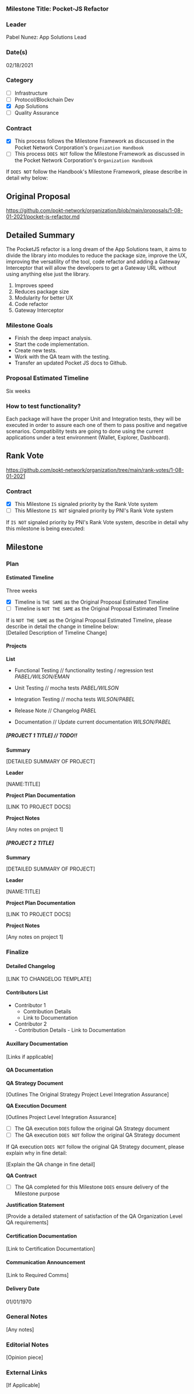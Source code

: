 ### Milestone Title: Pocket-JS Refactor
### Leader  
Pabel Nunez: App Solutions Lead
### Date(s)  
02/18/2021
### Category  
- [ ] Infrastructure  
- [ ] Protocol/Blockchain Dev  
- [x] App Solutions  
- [ ] Quality Assurance  
### Contract  
- [X] This process follows the Milestone Framework as discussed in the Pocket Network Corporation's `Organization Handbook`  
- [ ] This process `DOES NOT` follow the Milestone Framework as discussed in the Pocket Network Corporation's `Organization Handbook`  
  
If `DOES NOT` follow the Handbook's Milestone Framework, please describe in detail why below:  
## Original Proposal  
https://github.com/pokt-network/organization/blob/main/proposals/1-08-01-2021/pocket-js-refactor.md
## Detailed Summary
The PocketJS refactor is a long dream of the App Solutions team, it aims to divide the library into modules to reduce
the package size, improve the UX, improving the versatility of the tool, code refactor and adding a Gateway Interceptor that will allow the 
developers to get a Gateway URL without using anything else just the library.

1. Improves speed
2. Reduces package size
3. Modularity for better UX
4. Code refactor
5. Gateway Interceptor

### Milestone Goals
- Finish the deep impact analysis.
- Start the code implementation.
- Create new tests.
- Work with the QA team with the testing.
- Transfer an updated Pocket JS docs to Github.

### Proposal Estimated Timeline
Six weeks
### How to test functionality? 
Each package will have the proper Unit and Integration tests, they will be executed in order to assure each one of them to pass positive and negative scenarios. 
Compatibility tests are going to done using the current applications under a test environment (Wallet, Explorer, Dashboard).

## Rank Vote  
https://github.com/pokt-network/organization/tree/main/rank-votes/1-08-01-2021
### Contract   
- [X] This Milestone `IS` signaled priority by the Rank Vote system  
- [ ] This Milestone `IS NOT` signaled priority by PNI's Rank Vote system  
  
If `IS NOT` signaled priority by PNI's Rank Vote system, describe in detail why this milestone is being executed:  
## Milestone  
### Plan  
#### Estimated Timeline  
Three weeks 
  
- [x] Timeline is `THE SAME` as the Original Proposal Estimated Timeline  
- [ ] Timeline is `NOT THE SAME` as the Original Proposal Estimated Timeline  
  
If is `NOT THE SAME` as the Original Proposal Estimated Timeline, please describe in detail the change in timeline below:  
[Detailed Description of Timeline Change]  
#### Projects  
**List**  
- Functional Testing      // functionality testing / regression test *PABEL/WILSON/EMAN*
- Unit Testing            // mocha tests *PABEL/WILSON*
- Integration Testing     // mocha tests *WILSON/PABEL*

- Release Note    // Changelog  *PABEL*
- Documentation   // Update current documentation  *WILSON/PABEL*
  
##### [PROJECT 1 TITLE] // TODO!!
**Summary**  
  
[DETAILED SUMMARY OF PROJECT]  
  
**Leader**  
  
[NAME:TITLE]  
  
**Project Plan Documentation**  
  
[LINK TO PROJECT DOCS]  
  
**Project Notes**  
  
[Any notes on project 1]  
  
##### [PROJECT 2 TITLE]  
**Summary**  
  
[DETAILED SUMMARY OF PROJECT]  
  
**Leader**  
  
[NAME:TITLE]  
  
**Project Plan Documentation**  
  
[LINK TO PROJECT DOCS]  
  
**Project Notes**  
  
[Any notes on project 1]  
  
### Finalize  
#### Detailed Changelog  
[LINK TO CHANGELOG TEMPLATE]  
  
#### Contributors List  
- Contributor 1  
    - Contribution Details
    - Link to Documentation
- Contributor 2  
      - Contribution Details
      - Link to Documentation
  
#### Auxillary Documentation   
[Links if applicable]  
  
#### QA Documentation  

**QA Strategy Document**

[Outlines The Original Strategy Project Level Integration Assurance]

**QA Execution Document**

[Outlines Project Level Integration Assurance]

- [ ] The QA execution `DOES` follow the original QA Strategy document
- [ ] The QA execution `DOES NOT` follow the original QA Strategy document

If QA execution `DOES NOT` follow the original QA Strategy document, please explain why in fine detail:

[Explain the QA change in fine detail]

**QA Contract**

- [ ] The QA completed for this Milestone `DOES` ensure delivery of the Milestone purpose

**Justification Statement**

[Provide a detailed statement of satisfaction of the QA Organization Level QA requirements]

#### Certification Documentation  
[Link to Certification Documentation]  
  
#### Communication Announcement  
[Link to Required Comms]  
  
#### Delivery Date  
01/01/1970
### General Notes  
[Any notes]  
### Editorial Notes  
[Opinion piece]  
### External Links
[If Applicable]
